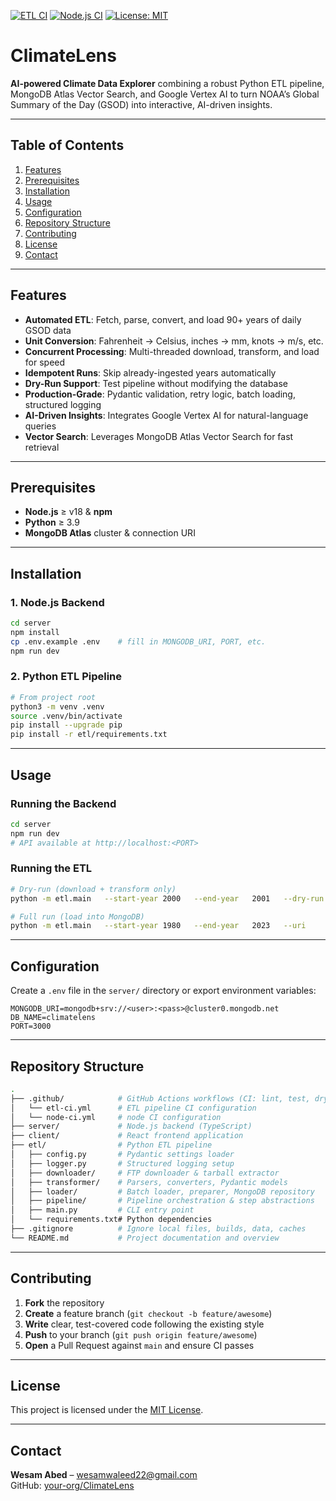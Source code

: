 [![ETL CI](https://github.com/wesamabed/ClimateLens/actions/workflows/etl-ci.yml/badge.svg)](https://github.com/wesamabed/ClimateLens/actions/workflows/etl-ci.yml)
[![Node.js CI](https://github.com/wesamabed/ClimateLens/actions/workflows/node-ci.yml/badge.svg)](https://github.com/wesamabed/ClimateLens/actions/workflows/node-ci.yml)
[![License: MIT](https://img.shields.io/badge/License-MIT-blue.svg)](LICENSE)


# ClimateLens

**AI-powered Climate Data Explorer** combining a robust Python ETL pipeline, MongoDB Atlas Vector Search, and Google Vertex AI to turn NOAA’s Global Summary of the Day (GSOD) into interactive, AI-driven insights.

---

## Table of Contents

1. [Features](#features)  
2. [Prerequisites](#prerequisites)  
3. [Installation](#installation)  
4. [Usage](#usage)  
5. [Configuration](#configuration)  
6. [Repository Structure](#repository-structure)  
7. [Contributing](#contributing)  
8. [License](#license)  
9. [Contact](#contact)  

---

## Features

- **Automated ETL**: Fetch, parse, convert, and load 90+ years of daily GSOD data  
- **Unit Conversion**: Fahrenheit → Celsius, inches → mm, knots → m/s, etc.  
- **Concurrent Processing**: Multi-threaded download, transform, and load for speed  
- **Idempotent Runs**: Skip already-ingested years automatically  
- **Dry-Run Support**: Test pipeline without modifying the database  
- **Production-Grade**: Pydantic validation, retry logic, batch loading, structured logging  
- **AI-Driven Insights**: Integrates Google Vertex AI for natural-language queries  
- **Vector Search**: Leverages MongoDB Atlas Vector Search for fast retrieval  

---

## Prerequisites

- **Node.js** ≥ v18 & **npm**  
- **Python** ≥ 3.9  
- **MongoDB Atlas** cluster & connection URI  

---

## Installation

### 1. Node.js Backend

```bash
cd server
npm install
cp .env.example .env    # fill in MONGODB_URI, PORT, etc.
npm run dev
```

### 2. Python ETL Pipeline

```bash
# From project root
python3 -m venv .venv
source .venv/bin/activate
pip install --upgrade pip
pip install -r etl/requirements.txt
```

---

## Usage

### Running the Backend

```bash
cd server
npm run dev
# API available at http://localhost:<PORT>
```

### Running the ETL

```bash
# Dry-run (download + transform only)
python -m etl.main   --start-year 2000   --end-year   2001   --dry-run

# Full run (load into MongoDB)
python -m etl.main   --start-year 1980   --end-year   2023   --uri        "$MONGODB_URI"   --db-name    "$DB_NAME"   --log-level  DEBUG
```

---

## Configuration

Create a `.env` file in the `server/` directory or export environment variables:

```env
MONGODB_URI=mongodb+srv://<user>:<pass>@cluster0.mongodb.net
DB_NAME=climatelens
PORT=3000
```

---

## Repository Structure

```bash
.
├── .github/            # GitHub Actions workflows (CI: lint, test, dry-run ETL)
│   └── etl-ci.yml      # ETL pipeline CI configuration
│   └── node-ci.yml     # node CI configuration
├── server/             # Node.js backend (TypeScript)
├── client/             # React frontend application
├── etl/                # Python ETL pipeline
│   ├── config.py       # Pydantic settings loader
│   ├── logger.py       # Structured logging setup
│   ├── downloader/     # FTP downloader & tarball extractor
│   ├── transformer/    # Parsers, converters, Pydantic models
│   ├── loader/         # Batch loader, preparer, MongoDB repository
│   ├── pipeline/       # Pipeline orchestration & step abstractions
│   ├── main.py         # CLI entry point
│   └── requirements.txt# Python dependencies
├── .gitignore          # Ignore local files, builds, data, caches
└── README.md           # Project documentation and overview
```

---

## Contributing

1. **Fork** the repository  
2. **Create** a feature branch (`git checkout -b feature/awesome`)  
3. **Write** clear, test-covered code following the existing style  
4. **Push** to your branch (`git push origin feature/awesome`)  
5. **Open** a Pull Request against `main` and ensure CI passes  

---

## License

This project is licensed under the [MIT License](LICENSE).

---

## Contact

**Wesam Abed** – [wesamwaleed22@gmail.com](mailto:wesamwaleed22@gmail.com)  
GitHub: [your-org/ClimateLens](https://github.com/your-org/ClimateLens)  

